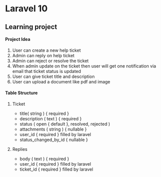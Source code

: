 # Laravel 10

## Learning project

#### Project Idea

1. User can create a new help ticket
2. Admin can reply on help ticket
3. Admin can reject or resolve the ticket
4. When admin update on the ticket then user will get one notification via email that ticket status is updated
5. User can give ticket title and description
6. User can upload a document like pdf and image

#### Table Structure

1. Ticket
   - title( string ) { required }
   - description ( text ) { required }
   - status ( open { default }, resolved, rejected )
   - attachments ( string ) { nullable }
   - user_id { required } filled by laravel
   - status_changed_by_id { nullable }

2. Replies
   - body ( text ) { required }
   - user_id { required } filled by laravel
   - ticket_id { required } filled by laravel
